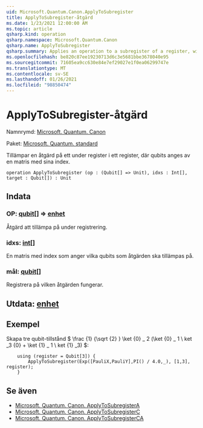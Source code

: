 ```yaml
---
uid: Microsoft.Quantum.Canon.ApplyToSubregister
title: ApplyToSubregister-åtgärd
ms.date: 1/23/2021 12:00:00 AM
ms.topic: article
qsharp.kind: operation
qsharp.namespace: Microsoft.Quantum.Canon
qsharp.name: ApplyToSubregister
qsharp.summary: Applies an operation to a subregister of a register, with qubits specified by an array of their indices.
ms.openlocfilehash: be820c87ee19230713d6c3e5681bbe3678040e95
ms.sourcegitcommit: 71605ea9cc630e84e7ef29027e1f0ea06299747e
ms.translationtype: MT
ms.contentlocale: sv-SE
ms.lasthandoff: 01/26/2021
ms.locfileid: "98850474"
---
```

# <a name="applytosubregister-operation"></a>ApplyToSubregister-åtgärd

Namnrymd: [Microsoft. Quantum. Canon](xref:Microsoft.Quantum.Canon)

Paket: [Microsoft. Quantum. standard](https://nuget.org/packages/Microsoft.Quantum.Standard)


Tillämpar en åtgärd på ett under register i ett register, där qubits anges av en matris med sina index.

```qsharp
operation ApplyToSubregister (op : (Qubit[] => Unit), idxs : Int[], target : Qubit[]) : Unit
```


## <a name="input"></a>Indata

### <a name="op--qubit--unit"></a>OP: [qubit](xref:microsoft.quantum.lang-ref.qubit)[] => [enhet](xref:microsoft.quantum.lang-ref.unit) 

Åtgärd att tillämpa på under registrering.


### <a name="idxs--int"></a>idxs: [int](xref:microsoft.quantum.lang-ref.int)[]

En matris med index som anger vilka qubits som åtgärden ska tillämpas på.


### <a name="target--qubit"></a>mål: [qubit](xref:microsoft.quantum.lang-ref.qubit)[]

Registrera på vilken åtgärden fungerar.



## <a name="output--unit"></a>Utdata: [enhet](xref:microsoft.quantum.lang-ref.unit)



## <a name="example"></a>Exempel

Skapa tre qubit-tillstånd $ \frac {1} {\sqrt {2} } \ket {0} \_ 2 (\ket {0} \_ 1 \ ket _3 {0} + \ket {1} \_ 1 \ ket {1} _3) $:

```qsharp
    using (register = Qubit[3]) {
        ApplyToSubregister(Exp([PauliX,PauliY],PI() / 4.0,_), [1,3], register);
    }
```

## <a name="see-also"></a>Se även

- [Microsoft. Quantum. Canon. ApplyToSubregisterA](xref:Microsoft.Quantum.Canon.ApplyToSubregisterA)
- [Microsoft. Quantum. Canon. ApplyToSubregisterC](xref:Microsoft.Quantum.Canon.ApplyToSubregisterC)
- [Microsoft. Quantum. Canon. ApplyToSubregisterCA](xref:Microsoft.Quantum.Canon.ApplyToSubregisterCA)